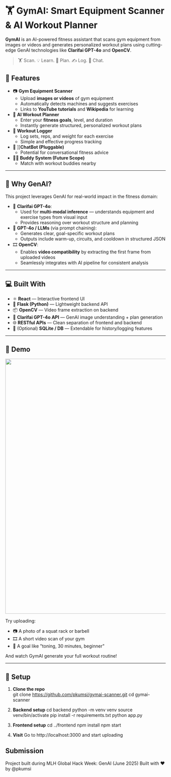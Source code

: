 # 🏋️ GymAI: Smart Equipment Scanner & AI Workout Planner

**GymAI** is an AI-powered fitness assistant that scans gym equipment from images or videos and generates personalized workout plans using cutting-edge GenAI technologies like **Clarifai GPT-4o** and **OpenCV**.

> 🏋️ Scan. 💡 Learn. 🤖 Plan. ✍️ Log. 💬 Chat.

## 🌟 Features

- 📷 **Gym Equipment Scanner**
  - Upload **images or videos** of gym equipment
  - Automatically detects machines and suggests exercises
  - Links to **YouTube tutorials** and **Wikipedia** for learning
- 🧠 **AI Workout Planner**
  - Enter your **fitness goals**, level, and duration
  - Instantly generate structured, personalized workout plans
- 📝 **Workout Logger**
  - Log sets, reps, and weight for each exercise
  - Simple and effective progress tracking
- 🤖 ]]**ChatBot (Pluggable)**
  - Potential for conversational fitness advice
- 🧍‍♀️ **Buddy System (Future Scope)**
  - Match with workout buddies nearby

---

## 🧠 Why GenAI?

This project leverages GenAI for real-world impact in the fitness domain:

- 🤖 **Clarifai GPT-4o**:
  - Used for **multi-modal inference** — understands equipment and exercise types from visual input
  - Provides reasoning over workout structure and planning
- 🧠 **GPT-4o / LLMs** (via prompt chaining):
  - Generates clear, goal-specific workout plans
  - Outputs include warm-up, circuits, and cooldown in structured JSON
- 🎞️ **OpenCV**:
  - Enables **video compatibility** by extracting the first frame from uploaded videos
  - Seamlessly integrates with AI pipeline for consistent analysis

---

## 💻 Built With

- ⚛️ **React** — Interactive frontend UI
- 🐍 **Flask (Python)** — Lightweight backend API
- 📦 **OpenCV** — Video frame extraction on backend
- 🧠 **Clarifai GPT-4o API** — GenAI image understanding + plan generation
- 🌐 **RESTful APIs** — Clean separation of frontend and backend
- 💾 (Optional) **SQLite / DB** — Extendable for history/logging features

---

## 📸 Demo

<img src="https://github.com/yourusername/gymai-scanner/assets/demo-screenshot.png" width="800"/>

Try uploading:

- 📷 A photo of a squat rack or barbell
- 🎞️ A short video scan of your gym
- 🧠 A goal like "toning, 30 minutes, beginner"

And watch GymAI generate your full workout routine!

---

## 🚀 Setup

1. **Clone the repo**  
git clone https://github.com/pkumsi/gymai-scanner.git
cd gymai-scanner

2. **Backend setup**
cd backend
python -m venv venv
source venv/bin/activate
pip install -r requirements.txt
python app.py

3. **Frontend setup**
cd ../frontend
npm install
npm start

4. **Visit**
Go to http://localhost:3000 and start uploading

## Submission
Project built during MLH Global Hack Week: GenAI (June 2025)
Built with ❤️ by @pkumsi

